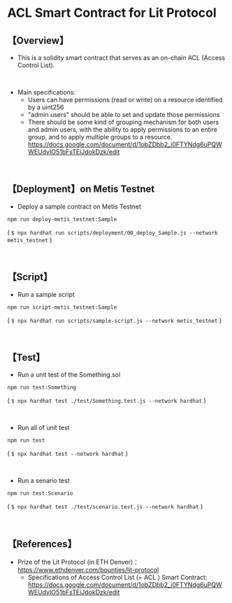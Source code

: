 # ACL Smart Contract for Lit Protocol
## 【Overview】
- This is a solidity smart contract that serves as an on-chain ACL (Access Control List).

<br>

- Main specifications: 
  - Users can have permissions (read or write) on a resource identified by a uint256 
  - "admin users" should be able to set and update those permissions  
  - There should be some kind of grouping mechanism for both users and admin users, with the ability to apply permissions to an entire   group, and to apply multiple groups to a resource.  
    https://docs.google.com/document/d/1obZDbb2_i0FTYNdg6uPQWWEUdyIO51bFsTEiJdokDzk/edit 

<br>

## 【Deployment】on Metis Testnet
- Deploy a sample contract on Metis Testnet
```
npm run deploy-metis_testnet:Sample
```
( `$ npx hardhat run scripts/deployment/00_deploy_Sample.js --network metis_testnet` )

<br>

## 【Script】
- Run a sample script
```
npm run script-metis_testnet:Sample
```
( `$ npx hardhat run scripts/sample-script.js --network metis_testnet` )

<br>

## 【Test】
- Run a unit test of the Something.sol
```
npm run test:Something
```
( `$ npx hardhat test ./test/Something.test.js --network hardhat` )

<br>

- Run all of unit test
```
npm run test
```
( `$ npx hardhat test --network hardhat` )

<br>

- Run a senario test
```
npm run test:Scenario
```
( `$ npx hardhat test ./test/scenario.test.js --network hardhat` )

<br>

## 【References】
- Prize of the Lit Protocol (in ETH Denver)：https://www.ethdenver.com/bounties/lit-protocol
  - Specifications of Access Control List (= ACL ) Smart Contract: https://docs.google.com/document/d/1obZDbb2_i0FTYNdg6uPQWWEUdyIO51bFsTEiJdokDzk/edit
